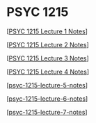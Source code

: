# PSYC 1215

[[PSYC 1215 Lecture 1 Notes]]

[[PSYC 1215 Lecture 2 Notes]]

[[PSYC 1215 Lecture 3 Notes]]

[[PSYC 1215 Lecture 4 Notes]]

[[psyc-1215-lecture-5-notes]]

[[psyc-1215-lecture-6-notes]]

[[psyc-1215-lecture-7-notes]]

[//begin]: # "Autogenerated link references for markdown compatibility"
[PSYC 1215 Lecture 1 Notes]: psyc-1215-lecture-1-notes "PSYC 1215 Lecture 1 Notes"
[PSYC 1215 Lecture 2 Notes]: psyc-1215-lecture-2-notes "PSYC 1215 Lecture 2 Notes"
[PSYC 1215 Lecture 3 Notes]: psyc-1215-lecture-3-notes "PSYC 1215 Lecture 3 Notes"
[PSYC 1215 Lecture 4 Notes]: psyc-1215-lecture-4-notes "PSYC 1215 Lecture 4 Notes"
[psyc-1215-lecture-5-notes]: psyc-1215-lecture-5-notes "PSYC 1215 Lecture 5 Notes"
[psyc-1215-lecture-6-notes]: psyc-1215-lecture-6-notes "PSYC 1215 Lecture 6 Notes"
[psyc-1215-lecture-7-notes]: psyc-1215-lecture-7-notes "PSYC 1215 Lecture 7 Notes"
[//end]: # "Autogenerated link references"